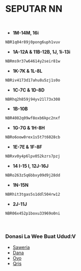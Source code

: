 # SEPUTAR NN

<br>

- **1M-14M, 16i**
```bash
NBR1q04r89j0pong6uph1vuv
```
- **1A-12A & 11B-12B, 1J, 1i-13i**
```sh
NBRms9r37w64614y2seir81w
```
- **1K-7K & 1L-8L**
```bash
NBRiv4173d17ahu8u5zj1s0o
```
- **1C-7C & 1D-8D**
```sh
NBRhq2h859j94yv21l73x308
```
- **1B-10B**
```bash
NBR4082q09wf8oxb6kpc2nxf
```
- **1G-7G & 1H-8H**
```sh
NBRo6oow0rex1s5t7t6028cb
```
- **1E-7E & 1F-8F**
```bash
NBRxv0y4p6lpv052kzrs7pzj
```
- **14 I-15 I, 12J-16J**
```sh
NBRo263z5q6bbxy09d9j28dd
```
- **1N-15N**
```bash
NBRhit3tgas5s1ddl504rw12
```
- **2J-11J**
```sh
NBR06x452p1boxu33969o0ni
```
<br>


### Donasi La Wee Buat Udud:V
- [Saweria](https://saweria.co/IyansMD)
- [Dana](https://telegra.ph/file/0180a2ffaa5b0e38190da.jpg)
- [Ovo](https://telegra.ph/file/c1c731ade61ffb6259b2a.jpg)
- [Qris](https://telegra.ph/file/370d9f88d52a546c0064e.jpg)
